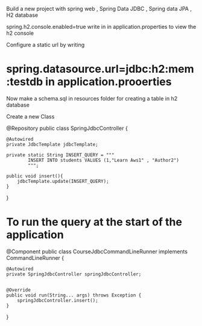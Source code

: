 Build a new project with spring web , Spring Data JDBC , Spring data JPA , H2 database


spring.h2.console.enabled=true
write in in application.properties to view the h2 console

Configure a static url by writing
# spring.datasource.url=jdbc:h2:mem:testdb in application.prooerties

Now make a schema.sql in resources folder for creating a table in h2 database




Create a new Class

@Repository
public class SpringJdbcController {

    @Autowired
    private JdbcTemplate jdbcTemplate;

    private static String INSERT_QUERY = """
            INSERT INTO students VALUES (1,"Learn Aws1" , "Author2")
            """;

    public void insert(){
        jdbcTemplate.update(INSERT_QUERY);
    }
}


# To run the query at the start of the application

@Component
public class CourseJdbcCommandLineRunner implements CommandLineRunner {


    @Autowired
    private SpringJdbcController springJdbcController;


    @Override
    public void run(String... args) throws Exception {
        springJdbcController.insert();
    }
}